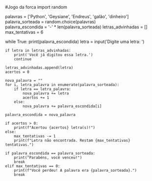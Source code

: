 #Jogo da forca
import random

palavras = ['Python', 'Geysiane', 'Endreus', 'galão', 'dinheiro']
palavra_sorteada = random.choice(palavras)  
palavra_escondida = '-' * len(palavra_sorteada)
letras_advinhadas = []
max_tentativas = 6

while True:
    print(palavra_escondida)
    letra = input('Digite uma letra: ')  

    if letra in letras_advinhadas:
        print('Você já digitou essa letra.')
        continue

    letras_advinhadas.append(letra)
    acertos = 0

    nova_palavra = ""
    for i, letra_palavra in enumerate(palavra_sorteada):
        if letra == letra_palavra:
            nova_palavra += letra
            acertos += 1
        else:
            nova_palavra += palavra_escondida[i]

    palavra_escondida = nova_palavra

    if acertos > 0:
        print(f"Acertou {acertos} letra(s)!")
    else:
        max_tentativas -= 1
        print(f"Letra não encontrada. Restam {max_tentativas} tentativas.")

    if palavra_escondida == palavra_sorteada:
        print("Parabéns, você venceu!")
        break
    elif max_tentativas == 0:
        print(f"Você perdeu! A palavra era {palavra_sorteada}.")
        break
